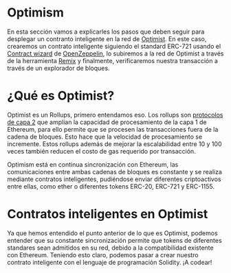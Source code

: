 # Optimism

En esta sección vamos a explicarles los pasos que deben seguir para desplegar un contranto inteligente en la red de <a href="https://www.optimism.io/">Optimist</a>. En este caso, crearemos un contrato inteligente siguiendo el standard ERC-721 usando el <a href="https://docs.openzeppelin.com/contracts/4.x/wizard">Contract wizard</a> de <a href="https://www.openzeppelin.com/">OpenZeppelin</a>, lo subiremos a la red de Optimist a través de la herramienta <a href="https://remix.ethereum.org/">Remix</a> y finalmente, verificaremos nuestra transacción a través de un explorador de bloques.

# ¿Qué es Optimist?

Optimist es un Rollups, primero entendamos eso. Los rollups son <a href="https://www.juniper.net/documentation/mx/es/software/junos/multicast-l2/topics/topic-map/layer-2-understanding.html#:~:text=La%20capa%202%20es%20la,misma%20red%20de%20%C3%A1rea%20local.">protocolos de capa 2</a> que amplían la capacidad de procesamiento de la capa 1 de Ethereum, para ello permite que se procesen las transacciones fuera de la cadena de bloques. Esto hace que la velocidad de procesamiento se incremente. Estos rollups además de mejorar la escalabilidad entre 10 y 100 veces también reducen el costo de gas requerido por transacción.

Optimism está en continua sincronización con Ethereum, las comunicaciones entre ambas cadenas de bloques es constante y se realiza mediante contratos inteligentes,  pudiéndose enviar diferentes criptoactivos entre ellas, como ether o diferentes tokens ERC-20, ERC-721 y ERC-1155.

# Contratos inteligentes en Optimist

Ya que hemos entendido el punto anterior de lo que es Optimist, podemos entender que su constante sincronización permite que tokens de diferentes standares sean admitidos en su red, debido a la compatibilidad existente con Ethereum. Teniendo esto claro, podemos pasar a crear nuestro contrato inteligente con el lenguaje de programación Solidity. ¡A codear!

